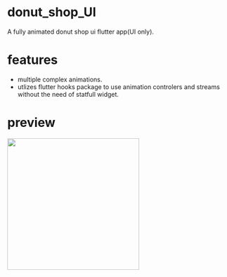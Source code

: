# donut_shop_UI
A fully animated donut shop ui flutter app(UI only).  
# features
- multiple complex animations.
- utlizes flutter hooks package to use animation controlers and streams without the need of statfull widget.
# preview
<img src="preview/preiview.gif" width = 300>
